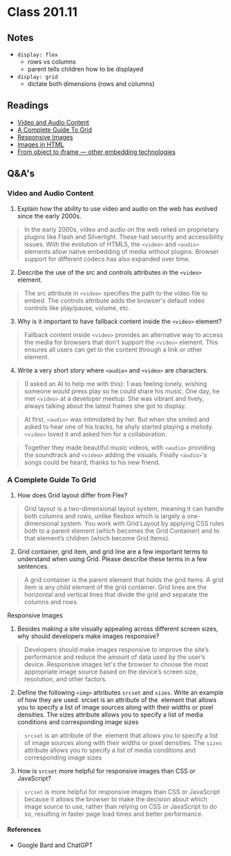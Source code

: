 # Class 201.11

## Notes
- `display: flex`
  - rows vs columns
  - parent tells children how to be displayed
- `display: grid`
  - dictate both dimensions (rows and columns)


## Readings

- [Video and Audio Content](https://developer.mozilla.org/en-US/docs/Learn/HTML/Multimedia_and_embedding/Video_and_audio_content)
- [A Complete Guide To Grid](https://css-tricks.com/snippets/css/complete-guide-grid/)
- [Responsive Images](https://developer.mozilla.org/en-US/docs/Learn/HTML/Multimedia_and_embedding/Responsive_images)
- [Images in HTML](https://developer.mozilla.org/en-US/docs/Learn/HTML/Multimedia_and_embedding/Images_in_HTML)
- [From object to iframe — other embedding technologies](https://developer.mozilla.org/en-US/docs/Learn/HTML/Multimedia_and_embedding/Other_embedding_technologies)


## Q&A's


### Video and Audio Content

1. Explain how the ability to use video and audio on the web has evolved since the early 2000s.
> In the early 2000s, video and audio on the web relied on proprietary plugins like Flash and Silverlight. These had security and accessibility issues. With the evolution of HTML5, the `<video>` and `<audio>` elements allow native embedding of media without plugins. Browser support for different codecs has also expanded over time.

2. Describe the use of the src and controls attributes in the `<video>` element.
> The src attribute in `<video>` specifies the path to the video file to embed. The controls attribute adds the browser's default video controls like play/pause, volume, etc.

3. Why is it important to have fallback content inside the `<video>` element?
> Fallback content inside `<video>` provides an alternative way to access the media for browsers that don't support the `<video>` element. This ensures all users can get to the content through a link or other element.

4. Write a very short story where `<audio>` and `<video>` are characters.
> (I asked an AI to help me with this):
> 1 was feeling lonely, wishing someone would press play so he could share his music.
> One day, he met `<video>` at a developer meetup. She was vibrant and lively, always talking about the latest frames she got to display.

> At first, `<audio>` was intimidated by her. But when she smiled and asked to hear one of his tracks, he shyly started playing a melody. `<video>` loved it and asked him for a collaboration.

> Together they made beautiful music videos, with `<audio>` providing the soundtrack and `<video>` adding the visuals. Finally `<audio>`'s songs could be heard, thanks to his new friend.


### A Complete Guide To Grid
1. How does Grid layout differ from Flex?
> Grid layout is a two-dimensional layout system, meaning it can handle both columns and rows, unlike flexbox which is largely a one-dimensional system. You work with Grid Layout by applying CSS rules both to a parent element (which becomes the Grid Container) and to that element’s children (which become Grid Items).

2. Grid container, grid item, and grid line are a few important terms to understand when using Grid. Please describe these terms in a few sentences.

> A grid container is the parent element that holds the grid items. A grid item is any child element of the grid container. Grid lines are the horizontal and vertical lines that divide the grid and separate the columns and rows.


Responsive Images
1. Besides making a site visually appealing across different screen sizes, why should developers make images responsive?
> Developers should make images responsive to improve the site’s performance and reduce the amount of data used by the user’s device. Responsive images let's the browser to choose the most appropriate image source based on the device’s screen size, resolution, and other factors.

2. Define the following `<img>` attributes `srcset` and `sizes`. Write an example of how they are used.
srcset is an attribute of the <img> element that allows you to specify a list of image sources along with their widths or pixel densities. The sizes attribute allows you to specify a list of media conditions and corresponding image sizes
> `srcset` is an attribute of the <img> element that allows you to specify a list of image sources along with their widths or pixel densities. The `sizes` attribute allows you to specify a list of media conditions and corresponding image sizes

3. How is `srcset` more helpful for responsive images than CSS or JavaScript?
> `srcset` is more helpful for responsive images than CSS or JavaScript because it allows the browser to make the decision about which image source to use, rather than relying on CSS or JavaScript to do so, resulting in faster page load times and better performance.


#### References 
- Google Bard and ChatGPT





